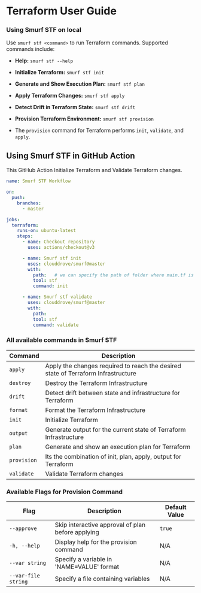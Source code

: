 # Terraform User Guide


### Using Smurf STF on local
Use `smurf stf <command>` to run Terraform commands. Supported commands include:

- **Help:** `smurf stf --help`
- **Initialize Terraform:** `smurf stf init`
- **Generate and Show Execution Plan:** `smurf stf plan`
- **Apply Terraform Changes:** `smurf stf apply`
- **Detect Drift in Terraform State:** `smurf stf drift`
- **Provision Terraform Environment:** `smurf stf provision`

- The `provision` command for Terraform performs `init`, `validate`, and `apply`.

## Using Smurf STF in GitHub Action
 This GitHub Action Initialize Terraform and Validate Terraform changes.

```yaml
name: Smurf STF Workflow

on:
  push:
    branches:
      - master

jobs:
  terraform:
    runs-on: ubuntu-latest
    steps:
      - name: Checkout repository
        uses: actions/checkout@v3

      - name: Smurf stf init
        uses: clouddrove/smurf@master
        with:
          path:   # we can specify the path of folder where main.tf is located.
          tool: stf
          command: init

      - name: Smurf stf validate
        uses: clouddrove/smurf@master
        with:
          path:   
          tool: stf
          command: validate
```
### All available commands in Smurf STF
| Command   | Description                          |
|-----------|--------------------------------------|
| `apply`    | Apply the changes required to reach the desired state of Terraform Infrastructure |
| `destroy` | Destroy the Terraform Infrastructure |
| `drift`    | Detect drift between state and infrastructure  for Terraform  |
| `format`   | Format the Terraform Infrastructure              |
| `init` | Initialize Terraform             |
| `output` | Generate output for the current state of Terraform Infrastructure  |
| `plan` | Generate and show an execution plan for Terraform          |
| `provision` | Its the combination of init, plan, apply, output for Terraform |
| `validate` | Validate  Terraform changes |


### Available Flags for Provision Command

| Flag                  | Description                                                    | Default Value |
|-----------------------|----------------------------------------------------------------|--------------|
| `--approve`          | Skip interactive approval of plan before applying             | `true`       |
| `-h, --help`         | Display help for the provision command                        | N/A          |
| `--var string`       | Specify a variable in 'NAME=VALUE' format                     | N/A          |
| `--var-file string`  | Specify a file containing variables                           | N/A          |



